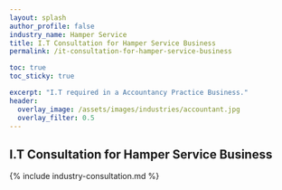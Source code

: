 ```yaml
---
layout: splash 
author_profile: false 
industry_name: Hamper Service
title: I.T Consultation for Hamper Service Business
permalink: /it-consultation-for-hamper-service-business

toc: true
toc_sticky: true

excerpt: "I.T required in a Accountancy Practice Business."
header:
  overlay_image: /assets/images/industries/accountant.jpg
  overlay_filter: 0.5 
---
```


## I.T Consultation for Hamper Service Business

{% include industry-consultation.md %}
